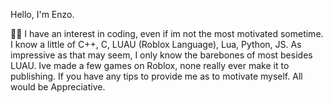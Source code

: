 Hello, I'm Enzo.

👩‍💻 I have an interest in coding, even if im not the most motivated sometime. I know a little of C++, C, LUAU (Roblox Language), Lua, Python, JS. 
      As impressive as that may seem, I only know the barebones of most besides LUAU. Ive made a few games on Roblox, none really ever make it to publishing.
      If you have any tips to provide me as to motivate myself. All would be Appreciative.

